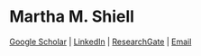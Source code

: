# Martha M. Shiell

[Google Scholar](https://scholar.google.ca/citations?user=tRU8gt4AAAAJ&hl=en) |
[LinkedIn](https://nl.linkedin.com/in/martha-m-shiell-587690126) |
[ResearchGate](https://www.researchgate.net/profile/Martha_M_Shiell) |
[Email](mailto:marthashiell@gmail.com)
